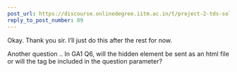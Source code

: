```yaml
---
post_url: https://discourse.onlinedegree.iitm.ac.in/t/project-2-tds-solver-discussion-thread/169029/91
reply_to_post_number: 89
---
```

Okay. Thank you sir. I’ll just do this after the rest for now.

Another question .. In GA1 Q6, will the hidden element be sent as an html file or will the tag be included in the question parameter?